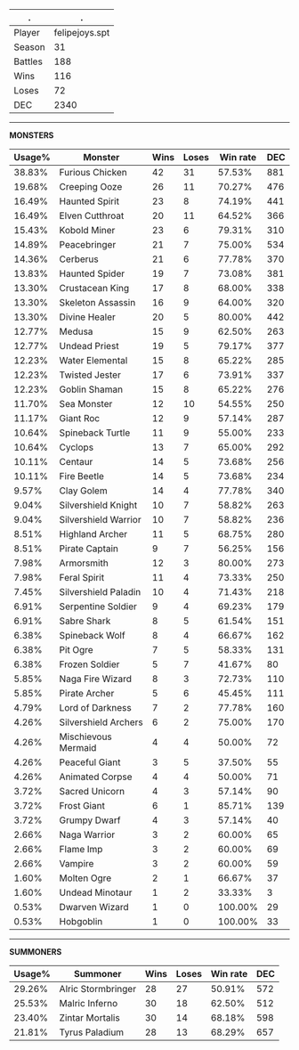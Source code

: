 .|.
|-|-
Player|felipejoys.spt
Season|31
Battles|188
Wins|116
Loses|72
DEC|2340

---
**MONSTERS**

Usage%|Monster|Wins|Loses|Win rate|DEC|
-|-|-|-|-|-|
38.83%|Furious Chicken|42|31|57.53%|881|
19.68%|Creeping Ooze|26|11|70.27%|476|
16.49%|Haunted Spirit|23|8|74.19%|441|
16.49%|Elven Cutthroat|20|11|64.52%|366|
15.43%|Kobold Miner|23|6|79.31%|310|
14.89%|Peacebringer|21|7|75.00%|534|
14.36%|Cerberus|21|6|77.78%|370|
13.83%|Haunted Spider|19|7|73.08%|381|
13.30%|Crustacean King|17|8|68.00%|338|
13.30%|Skeleton Assassin|16|9|64.00%|320|
13.30%|Divine Healer|20|5|80.00%|442|
12.77%|Medusa|15|9|62.50%|263|
12.77%|Undead Priest|19|5|79.17%|377|
12.23%|Water Elemental|15|8|65.22%|285|
12.23%|Twisted Jester|17|6|73.91%|337|
12.23%|Goblin Shaman|15|8|65.22%|276|
11.70%|Sea Monster|12|10|54.55%|250|
11.17%|Giant Roc|12|9|57.14%|287|
10.64%|Spineback Turtle|11|9|55.00%|233|
10.64%|Cyclops|13|7|65.00%|292|
10.11%|Centaur|14|5|73.68%|256|
10.11%|Fire Beetle|14|5|73.68%|234|
9.57%|Clay Golem|14|4|77.78%|340|
9.04%|Silvershield Knight|10|7|58.82%|263|
9.04%|Silvershield Warrior|10|7|58.82%|236|
8.51%|Highland Archer|11|5|68.75%|280|
8.51%|Pirate Captain|9|7|56.25%|156|
7.98%|Armorsmith|12|3|80.00%|273|
7.98%|Feral Spirit|11|4|73.33%|250|
7.45%|Silvershield Paladin|10|4|71.43%|218|
6.91%|Serpentine Soldier|9|4|69.23%|179|
6.91%|Sabre Shark|8|5|61.54%|151|
6.38%|Spineback Wolf|8|4|66.67%|162|
6.38%|Pit Ogre|7|5|58.33%|131|
6.38%|Frozen Soldier|5|7|41.67%|80|
5.85%|Naga Fire Wizard|8|3|72.73%|110|
5.85%|Pirate Archer|5|6|45.45%|111|
4.79%|Lord of Darkness|7|2|77.78%|160|
4.26%|Silvershield Archers|6|2|75.00%|170|
4.26%|Mischievous Mermaid|4|4|50.00%|72|
4.26%|Peaceful Giant|3|5|37.50%|55|
4.26%|Animated Corpse|4|4|50.00%|71|
3.72%|Sacred Unicorn|4|3|57.14%|90|
3.72%|Frost Giant|6|1|85.71%|139|
3.72%|Grumpy Dwarf|4|3|57.14%|40|
2.66%|Naga Warrior|3|2|60.00%|65|
2.66%|Flame Imp|3|2|60.00%|69|
2.66%|Vampire|3|2|60.00%|59|
1.60%|Molten Ogre|2|1|66.67%|37|
1.60%|Undead Minotaur|1|2|33.33%|3|
0.53%|Dwarven Wizard|1|0|100.00%|29|
0.53%|Hobgoblin|1|0|100.00%|33|

---
**SUMMONERS**

Usage%|Summoner|Wins|Loses|Win rate|DEC|
-|-|-|-|-|-|
29.26%|Alric Stormbringer|28|27|50.91%|572|
25.53%|Malric Inferno|30|18|62.50%|512|
23.40%|Zintar Mortalis|30|14|68.18%|598|
21.81%|Tyrus Paladium|28|13|68.29%|657|
